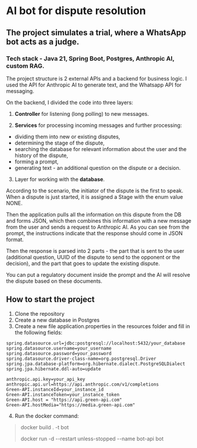 # AI bot for dispute resolution

## The project simulates a trial, where a WhatsApp bot acts as a judge.
### Tech stack - Java 21, Spring Boot, Postgres, Anthropic AI, custom RAG.

The project structure is 2 external APIs and a backend for business logic. I used the API for Anthropic AI to generate text, and the Whatsapp API for messaging.

On the backend, I divided the code into three layers:

1. **Controller** for listening (long polling) to new messages.

2. **Services** for processing incoming messages and further processing:
- dividing them into new or existing disputes,
- determining the stage of the dispute,
- searching the database for relevant information about the user and the history of the dispute,
- forming a prompt,
- generating text - an additional question on the dispute or a decision.
3. Layer for working with the **database**.

According to the scenario, the initiator of the dispute is the first to speak. When a dispute is just started, it is assigned a Stage with the enum value NONE.

Then the application pulls all the information on this dispute from the DB and forms JSON, which then combines this information with a new message from the user and sends a request to Anthropic AI. As you can see from the prompt, the instructions indicate that the response should come in JSON format.

Then the response is parsed into 2 parts - the part that is sent to the user (additional question, UUID of the dispute to send to the opponent or the decision), and the part that goes to update the existing dispute.

You can put a regulatory document inside the prompt and the AI will resolve the dispute based on these documents.

## How to start the project

1. Clone the repository
2. Create a new database in Postgres
3. Create a new file application.properties in the resources folder and fill in the following fields:
```
spring.datasource.url=jdbc:postgresql://localhost:5432/your_database
spring.datasource.username=your_username
spring.datasource.password=your_password
spring.datasource.driver-class-name=org.postgresql.Driver
spring.jpa.database-platform=org.hibernate.dialect.PostgreSQLDialect
spring.jpa.hibernate.ddl-auto=update

anthropic.api.key=your_api_key
anthropic.api.url=https://api.anthropic.com/v1/completions
Green-API.instanceId=your_instance_id
Green-API.instanceToken=your_instance_token
Green-API.host = "https://api.green-api.com"
Green-API.hostMedia="https://media.green-api.com"
``` 
4. Run the docker command: 

> docker build . -t bot 
> 
> docker run -d --restart unless-stopped --name bot-api bot
